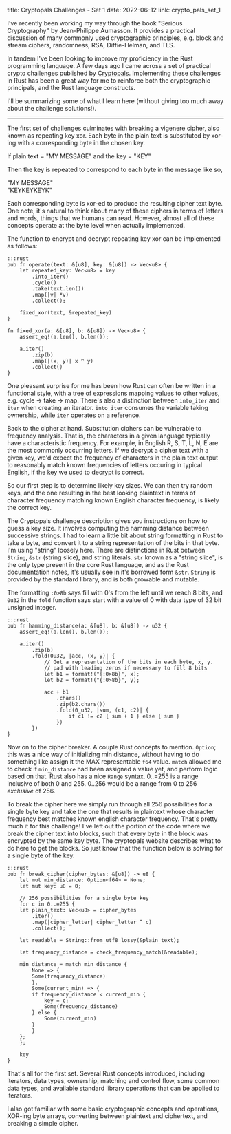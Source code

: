 title: Cryptopals Challenges - Set 1
date: 2022-06-12
link: crypto_pals_set_1

I've recently been working my way through the book "Serious Cryptography" by Jean-Philippe Aumasson. It provides
a practical discussion of many commonly used cryptographic principles, e.g. block and stream ciphers, randomness, RSA, Diffie-Helman, and TLS. 

In tandem I've been looking to improve my proficiency in the Rust programming language. A few days ago I came across 
a set of practical crypto challenges published by <a target="_blank" href="https://www.cryptopals.com/">Cryptopals</a>. 
Implementing these challenges in Rust has been a great way for me to reinforce both the cryptographic principals, and the Rust 
language constructs. 

I'll be summarizing some of what I learn here (without giving too much away about the challenge solutions!). 

---------------------

The first set of challenges culminates with breaking a vigenere cipher, also known as repeating key xor. Each byte in the plain text is substituted by xor-ing with a corresponding byte in the chosen key. 

If plain text = "MY MESSAGE" 
and the key = "KEY"

Then the key is repeated to correspond to each byte in the message like so,

"MY MESSAGE"\
"KEYKEYKEYK"

Each corresponding byte is xor-ed to produce the resulting cipher text byte. One note, it's natural to think about many of these ciphers in terms of letters and words, things that we humans can read. However, almost all of these concepts operate at the byte level when actually implemented. 

The function to encrypt and decrypt repeating key xor can be implemented as follows:

    :::rust
    pub fn operate(text: &[u8], key: &[u8]) -> Vec<u8> {
        let repeated_key: Vec<u8> = key
            .into_iter()
            .cycle()
            .take(text.len())
            .map(|v| *v)
            .collect();

        fixed_xor(text, &repeated_key)
    }

    fn fixed_xor(a: &[u8], b: &[u8]) -> Vec<u8> {
        assert_eq!(a.len(), b.len());

        a.iter()
            .zip(b)
            .map(|(x, y)| x ^ y)
            .collect()
    }

One pleasant surprise for me has been how Rust can often be written in a functional style, with a tree of expressions mapping values to other values, e.g. cycle -> take -> map. There's also a distinction between `into_iter` and `iter` when creating an iterator. `into_iter` consumes the variable taking ownership, while `iter` operates on a reference. 

Back to the cipher at hand. Substitution ciphers can be vulnerable to frequency analysis. That is, the characters in a given language typically have a characteristic frequency. For example, in English R, S, T, L, N, E are the most commonly occurring letters. If we decrypt a cipher text with a given key, we'd expect the frequency of characters in the plain text output to reasonably match known frequencies of letters occuring in typical English, if the key we used to decrypt is correct. 

So our first step is to determine likely key sizes. We can then try random keys, and the one resulting in the best looking plaintext in terms of character frequency matching known English character frequency, is likely the correct key. 

The Cryptopals challenge description gives you instructions on how to guess a key size. It involves computing the hamming distance between successive strings. I had to learn a little bit about string formatting in Rust to take a byte, and convert it to a string representation of the bits in that byte. I'm using "string" loosely here. There are distinctions in Rust between `String`, `&str` (string slice), and string literals. `str` known as a "string slice", is the only type present in the core Rust language, and as the Rust documentation notes, it's usually see in it's borrowed form `&str`. `String` is provided by the standard library, and is both growable and mutable. 

The formatting `:0>8b` says fill with 0's from the left until we reach 8 bits, and `0u32` in the `fold` function says start with a value of 0 with data type of 32 bit unsigned integer. 

    :::rust
    pub fn hamming_distance(a: &[u8], b: &[u8]) -> u32 { 
        assert_eq!(a.len(), b.len());

        a.iter()
            .zip(b)
            .fold(0u32, |acc, (x, y)| {
                // Get a representation of the bits in each byte, x, y.
                // pad with leading zeros if necessary to fill 8 bits
                let b1 = format!("{:0>8b}", x);
                let b2 = format!("{:0>8b}", y);

                acc + b1
                    .chars()
                    .zip(b2.chars())
                    .fold(0_u32, |sum, (c1, c2)| {
                        if c1 != c2 { sum + 1 } else { sum }
                    })
            })        
    }

Now on to the cipher breaker. A couple Rust concepts to mention. `Option`; this was a nice way of initializing min distance, without having to do something like assign it the MAX representable `f64` value. `match` allowed me to check if `min_distance` had been assigned a value yet, and perform logic based on that. Rust also has a nice `Range` syntax. 0..=255 is a range inclusive of both 0 and 255. 0..256 would be a range from 0 to 256 *exclusive* of 256. 

To break the cipher here we simply run through all 256 possibilities for a single byte key and take the one that results in plaintext whose character frequency best matches known english character frequency. That's pretty much it for this challenge! I've left out the portion of the code where we break the cipher text into blocks, such that every byte in the block was encrypted by the same key byte. The cryptopals website describes what to do here to get the blocks. So just know that the function below is solving for a single byte of the key. 

    :::rust
    pub fn break_cipher(cipher_bytes: &[u8]) -> u8 {
        let mut min_distance: Option<f64> = None;
        let mut key: u8 = 0;

        // 256 possibilities for a single byte key
        for c in 0..=255 {
        let plain_text: Vec<u8> = cipher_bytes
            .iter()
            .map(|cipher_letter| cipher_letter ^ c)
            .collect();

        let readable = String::from_utf8_lossy(&plain_text);

        let frequency_distance = check_frequency_match(&readable);

        min_distance = match min_distance {
            None => {
            Some(frequency_distance)
            },
            Some(current_min) => {
            if frequency_distance < current_min { 
                key = c;
                Some(frequency_distance)
            } else { 
                Some(current_min)
            }
            }
        };
        };

        key
    }

That's all for the first set. Several Rust concepts introduced, including iterators, data types, ownership, matching and control flow, some common data types, and available standard library operations that can be applied to iterators. 

I also got familiar with some basic cryptographic concepts and operations, XOR-ing byte arrays, converting between plaintext and ciphertext, and breaking a simple cipher. 

